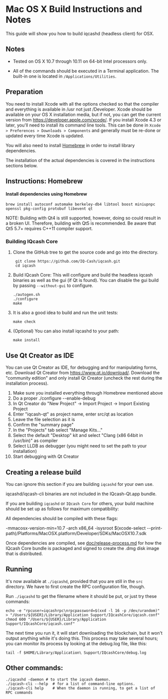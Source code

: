 Mac OS X Build Instructions and Notes
====================================
This guide will show you how to build iqcashd (headless client) for OSX.

Notes
-----

* Tested on OS X 10.7 through 10.11 on 64-bit Intel processors only.

* All of the commands should be executed in a Terminal application. The
built-in one is located in `/Applications/Utilities`.

Preparation
-----------

You need to install Xcode with all the options checked so that the compiler
and everything is available in /usr not just /Developer. Xcode should be
available on your OS X installation media, but if not, you can get the
current version from https://developer.apple.com/xcode/. If you install
Xcode 4.3 or later, you'll need to install its command line tools. This can
be done in `Xcode > Preferences > Downloads > Components` and generally must
be re-done or updated every time Xcode is updated.

You will also need to install [Homebrew](http://brew.sh) in order to install library
dependencies.

The installation of the actual dependencies is covered in the instructions
sections below.

Instructions: Homebrew
----------------------

#### Install dependencies using Homebrew

    brew install autoconf automake berkeley-db4 libtool boost miniupnpc openssl pkg-config protobuf libevent qt

NOTE: Building with Qt4 is still supported, however, doing so could result in a broken UI. Therefore, building with Qt5 is recommended. Be aware that Qt5 5.7+ requires C++11 compiler support.

### Building IQcash Core

1. Clone the GitHub tree to get the source code and go into the directory.

        git clone https://github.com/IQ-Cash/iqcash.git
        cd iqcash

2.  Build IQcash Core:
    This will configure and build the headless iqcash binaries as well as the gui (if Qt is found).
    You can disable the gui build by passing `--without-gui` to configure.

        ./autogen.sh
        ./configure
        make

3.  It is also a good idea to build and run the unit tests:

        make check

4.  (Optional) You can also install iqcashd to your path:

        make install

Use Qt Creator as IDE
------------------------
You can use Qt Creator as IDE, for debugging and for manipulating forms, etc.
Download Qt Creator from https://www.qt.io/download/. Download the "community edition" and only install Qt Creator (uncheck the rest during the installation process).

1. Make sure you installed everything through Homebrew mentioned above
2. Do a proper ./configure --enable-debug
3. In Qt Creator do "New Project" -> Import Project -> Import Existing Project
4. Enter "iqcash-qt" as project name, enter src/qt as location
5. Leave the file selection as it is
6. Confirm the "summary page"
7. In the "Projects" tab select "Manage Kits..."
8. Select the default "Desktop" kit and select "Clang (x86 64bit in /usr/bin)" as compiler
9. Select LLDB as debugger (you might need to set the path to your installation)
10. Start debugging with Qt Creator

Creating a release build
------------------------
You can ignore this section if you are building `iqcashd` for your own use.

iqcashd/iqcash-cli binaries are not included in the IQcash-Qt.app bundle.

If you are building `iqcashd` or `IQcash Core` for others, your build machine should be set up
as follows for maximum compatibility:

All dependencies should be compiled with these flags:

 -mmacosx-version-min=10.7
 -arch x86_64
 -isysroot $(xcode-select --print-path)/Platforms/MacOSX.platform/Developer/SDKs/MacOSX10.7.sdk

Once dependencies are compiled, see [doc/release-process.md](release-process.md) for how the IQcash Core
bundle is packaged and signed to create the .dmg disk image that is distributed.

Running
-------

It's now available at `./iqcashd`, provided that you are still in the `src`
directory. We have to first create the RPC configuration file, though.

Run `./iqcashd` to get the filename where it should be put, or just try these
commands:

    echo -e "rpcuser=iqcashrpc\nrpcpassword=$(xxd -l 16 -p /dev/urandom)" > "/Users/${USER}/Library/Application Support/IQcashCore/iqcash.conf"
    chmod 600 "/Users/${USER}/Library/Application Support/IQcashCore/iqcash.conf"

The next time you run it, it will start downloading the blockchain, but it won't
output anything while it's doing this. This process may take several hours;
you can monitor its process by looking at the debug.log file, like this:

    tail -f $HOME/Library/Application\ Support/IQcashCore/debug.log

Other commands:
-------

    ./iqcashd -daemon # to start the iqcash daemon.
    ./iqcash-cli --help  # for a list of command-line options.
    ./iqcash-cli help    # When the daemon is running, to get a list of RPC commands

